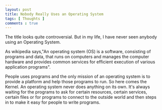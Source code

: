 ```yaml
---
layout: post
title: Nobody Really Uses an Operating System 
tags: [ Thoughts ]
comments : true
---
```


The title looks quite controversial. But in my life, I have never seen anybody using an Operating System.

As wikipedia says,"An operating system (OS) is a software, consisting of programs and data, that runs on computers and manages the computer hardware and provides common services for efficient execution of various application programs".

People uses programs and the only mission of an operating system is to provide a platform and help those programs to run. So here comes the Kernel.
An operating system never does anything on its own. It's always waiting for the programs to ask for certain resources, certain services, certain files or for programs to connect to the outside world and then steps in to make it easy for people to write programs.
